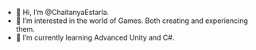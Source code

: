 - 👋 Hi, I’m @ChaitanyaEstarla.
- 👀 I’m interested in the world of Games. Both creating and experiencing them.
- 🌱 I’m currently learning Advanced Unity and C#.

<!---
ChaitanyaEstarla/ChaitanyaEstarla is a ✨ special ✨ repository because its `README.md` (this file) appears on your GitHub profile.
You can click the Preview link to take a look at your changes.
--->
